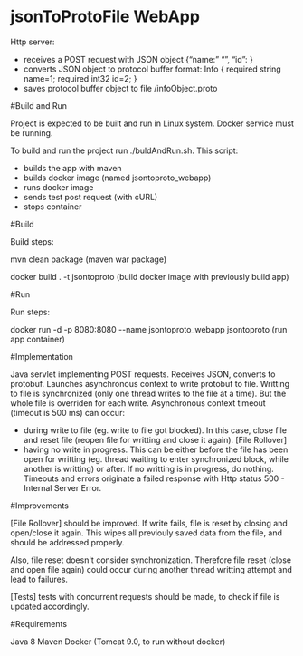 # jsonToProtoFile WebApp

Http server:
 - receives a POST request with JSON object {“name:” “<name>”, “id”: <number>}
 - converts JSON object to protocol buffer format: 
Info {
	required string name=1;
	required int32 id=2;
}
 - saves protocol buffer object to file /infoObject.proto


#Build and Run

Project is expected to be built and run in Linux system. Docker service must be running.

To build and run the project run ./buldAndRun.sh.
This script:
 - builds the app with maven
 - builds docker image (named jsontoproto_webapp)
 - runs docker image
 - sends test post request (with cURL)
 - stops container


#Build

Build steps:

mvn clean package (maven war package)

docker build . -t jsontoproto (build docker image with previously build app)


#Run

Run steps:

docker run -d -p 8080:8080 --name jsontoproto_webapp jsontoproto (run app container)


#Implementation

Java servlet implementing POST requests.
Receives JSON, converts to protobuf.
Launches asynchronous context to write protobuf to file.
Writting to file is synchronized (only one thread writes to the file at a time). But the whole file is overriden for each write.
Asynchronous context timeout (timeout is 500 ms) can occur:
 - during write to file (eg. write to file got blocked). In this case, close file and reset file (reopen file for writting and close it again). [File Rollover]
 - having no write in progress. This can be either before the file has been open for writting (eg. thread waiting to enter synchronized block, while another is writting) or after. If no writting is in progress, do nothing.
Timeouts and errors originate a failed response with Http status 500 - Internal Server Error.


#Improvements

[File Rollover] should be improved. 
If write fails, file is reset by closing and open/close it again. This wipes all previouly saved data from the file, and should be addressed properly.

Also, file reset doesn't consider synchronization. Therefore file reset (close and open file again) could occur during another thread writting attempt and lead to failures.

[Tests] tests with concurrent requests should be made, to check if file is updated accordingly.  


#Requirements

Java 8
Maven
Docker (Tomcat 9.0, to run without docker)




